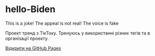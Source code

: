 # hello-Biden
This is a joke! The appeal is not real! The voice is fake

Проект тренд з ТікТоку. Тренуюсь у використанні різних тегів та в організації проекту.

<a href="https://yavorskui.github.io/hello-Biden/index.html">Відкрити на GitHub Pages</a>
